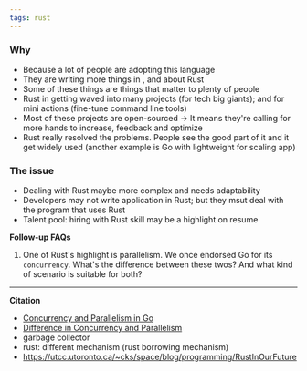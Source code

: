 ```yaml
---
tags: rust
---
```


### Why
- Because a lot of people are adopting this language
- They are writing more things in , and about Rust
- Some of these things are things that matter to plenty of people
- Rust in getting waved into many projects (for tech big giants); and for mini actions (fine-tune command line tools)
- Most of these projects are open-sourced -> It means they're calling for more hands to increase, feedback and optimize
- Rust really resolved the problems. People see the good part of it and it get widely used (another example is Go with lightweight for scaling app)

### The issue
- Dealing with Rust maybe more complex and needs adaptability
- Developers may not write application in Rust; but they msut deal with the program that uses Rust
- Talent pool: hiring with Rust skill may be a highlight on resume

**Follow-up FAQs**
1. One of Rust's highlight is parallelism. We once endorsed Go for its `concurrency`. What's the difference between these twos? And what kind of scenario is suitable for both?

---

**Citation**
- [Concurrency and Parallelism in Go](https://mayurwadekar2.medium.com/concurrency-and-parallelism-in-golang-c8327701fd94)
- [Difference in Concurrency and Parallelism](https://viblo.asia/p/phan-biet-khai-niem-xu-ly-concurrency-dong-thoi-va-parallelism-song-song-4P856nBO5Y3)
- garbage collector
- rust: different mechanism (rust borrowing mechanism)
- https://utcc.utoronto.ca/~cks/space/blog/programming/RustInOurFuture